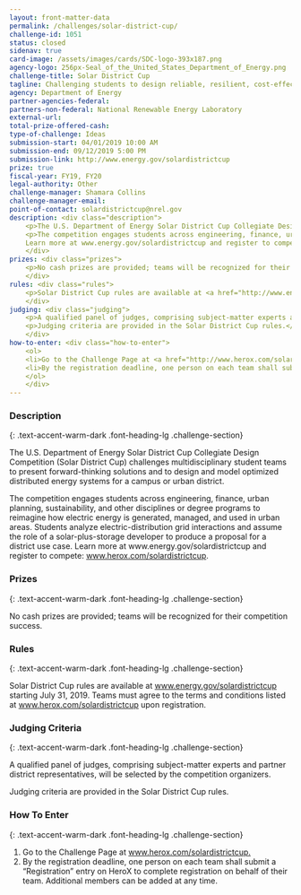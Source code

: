 ```yaml
---
layout: front-matter-data
permalink: /challenges/solar-district-cup/
challenge-id: 1051
status: closed
sidenav: true
card-image: /assets/images/cards/SDC-logo-393x187.png
agency-logo: 256px-Seal_of_the_United_States_Department_of_Energy.png
challenge-title: Solar District Cup
tagline: Challenging students to design reliable, resilient, cost-effective solutions for increased penetration of distributed solar energy on a campus or in an urban district
agency: Department of Energy
partner-agencies-federal: 
partners-non-federal: National Renewable Energy Laboratory
external-url: 
total-prize-offered-cash:
type-of-challenge: Ideas
submission-start: 04/01/2019 10:00 AM
submission-end: 09/12/2019 5:00 PM
submission-link: http://www.energy.gov/solardistrictcup 
prize: true
fiscal-year: FY19, FY20
legal-authority: Other
challenge-manager: Shamara Collins
challenge-manager-email: 
point-of-contact: solardistrictcup@nrel.gov
description: <div class="description">
    <p>The U.S. Department of Energy Solar District Cup Collegiate Design Competition (Solar District Cup) challenges multidisciplinary student teams to present forward-thinking solutions and to design and model optimized distributed energy systems for a campus or urban district.</p>
    <p>The competition engages students across engineering, finance, urban planning, sustainability, and other disciplines or degree programs to reimagine how electric energy is generated, managed, and used in urban areas. Students analyze electric-distribution grid interactions and assume the role of a solar-plus-storage developer to produce a proposal for a district use case. 
    Learn more at www.energy.gov/solardistrictcup and register to compete:&nbsp; <a href="http://www.herox.com/solardistrictcup" target="_blank" rel="noopener">www.herox.com/solardistrictcup</a>.</p>
    </div>
prizes: <div class="prizes">
    <p>No cash prizes are provided; teams will be recognized for their competition success.</p>
    </div>
rules: <div class="rules">
    <p>Solar District Cup rules are available at <a href="http://www.energy.gov/solardistrictcup" target="_blank" rel="noopener">www.energy.gov/solardistrictcup</a> starting July 31, 2019. Teams must agree to the terms and conditions listed at <a href="http://www.herox.com/solardistrictcup" target="_blank" rel="noopener">www.herox.com/solardistrictcup</a> upon registration.</p> 
    </div>
judging: <div class="judging">
    <p>A qualified panel of judges, comprising subject-matter experts and partner district representatives, will be selected by the competition organizers.</p>
    <p>Judging criteria are provided in the Solar District Cup rules.</p>
    </div>
how-to-enter: <div class="how-to-enter">
    <ol>
    <li>Go to the Challenge Page at <a href="http://www.herox.com/solardistrictcup" target="_blank" rel="noopener">www.herox.com/solardistrictcup.</a></li>
    <li>By the registration deadline, one person on each team shall submit a “Registration” entry on HeroX to complete registration on behalf of their team. Additional members can be added at any time.</li>
    </ol>
    </div>
---
```




<!-- Description start -->
### Description
{: .text-accent-warm-dark .font-heading-lg .challenge-section}

<div class="description">
<p>The U.S. Department of Energy Solar District Cup Collegiate Design Competition (Solar District Cup) challenges multidisciplinary student teams to present forward-thinking solutions and to design and model optimized distributed energy systems for a campus or urban district.</p>
<p>The competition engages students across engineering, finance, urban planning, sustainability, and other disciplines or degree programs to reimagine how electric energy is generated, managed, and used in urban areas. Students analyze electric-distribution grid interactions and assume the role of a solar-plus-storage developer to produce a proposal for a district use case. 
Learn more at www.energy.gov/solardistrictcup and register to compete: <a href="http://www.herox.com/solardistrictcup" target="_blank" rel="noopener">www.herox.com/solardistrictcup</a>.</p>
</div>

<!-- Prizes start -->
### Prizes
{: .text-accent-warm-dark .font-heading-lg .challenge-section}

<div class="prizes">
<p>No cash prizes are provided; teams will be recognized for their competition success.</p>
</div>

<!-- Rules start -->
### Rules 
{: .text-accent-warm-dark .font-heading-lg .challenge-section}

<div class="rules">
<p>Solar District Cup rules are available at <a href="http://www.energy.gov/solardistrictcup" target="_blank" rel="noopener">www.energy.gov/solardistrictcup</a> starting July 31, 2019. Teams must agree to the terms and conditions listed at <a href="http://www.herox.com/solardistrictcup" target="_blank" rel="noopener">www.herox.com/solardistrictcup</a> upon registration.</p> 
</div>

<!-- Judging start -->
### Judging Criteria
{: .text-accent-warm-dark .font-heading-lg .challenge-section}

<div class="judging">
<p>A qualified panel of judges, comprising subject-matter experts and partner district representatives, will be selected by the competition organizers.</p>
<p>Judging criteria are provided in the Solar District Cup rules.</p>
</div>

<!--  How To Enter start -->
### How To Enter
{: .text-accent-warm-dark .font-heading-lg .challenge-section}

<div class="how-to-enter">
<ol>
<li>Go to the Challenge Page at <a href="http://www.herox.com/solardistrictcup" target="_blank" rel="noopener">www.herox.com/solardistrictcup.</a></li>
<li>By the registration deadline, one person on each team shall submit a “Registration” entry on HeroX to complete registration on behalf of their team. Additional members can be added at any time.</li>
</ol>
</div>

